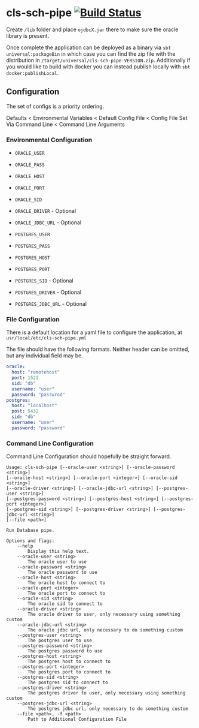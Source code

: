 # cls-sch-pipe [![Build Status](https://travis-ci.com/ChristopherDavenport/cls-sch-pipe.svg?token=PjFgW8EghY9gMM1rAphk&branch=master)](https://travis-ci.com/ChristopherDavenport/cls-sch-pipe)

Create `/lib` folder and place `ojdbcX.jar` there to make sure the oracle library is present.

Once complete the application can be deployed as a binary via  `sbt universal:packageBin` in which case you can find the
zip file with the distribution in `/target/universal/cls-sch-pipe-VERSION.zip`. Additionally if you would like to
build with docker you can instead publish locally with `sbt docker:publishLocal`.

## Configuration

The set of configs is a priority ordering.

Defaults <  Environmental Variables < Default Config File < Config File Set Via Command Line < Command Line Arguments

### Environmental Configuration

- `ORACLE_USER`
- `ORACLE_PASS`
- `ORACLE_HOST`
- `ORACLE_PORT`
- `ORACLE_SID`
- `ORACLE_DRIVER` - Optional
- `ORACLE_JDBC_URL` - Optional

- `POSTGRES_USER`
- `POSTGRES_PASS`
- `POSTGRES_HOST`
- `POSTGRES_PORT`
- `POSTGRES_SID` - Optional
- `POSTGRES_DRIVER` - Optional
- `POSTGRES_JDBC_URL` - Optional

### File Configuration

There is a default location for a yaml file to configure the application, at `usr/local/etc/cls-sch-pipe.yml`

The file should have the following formats. Neither header can be omitted, but any individual field may be.

```yaml
oracle:
  host: "remotehost"
  port: 1521
  sid: "db"
  username: "user"
  password: "passwrod"
postgres:
  host: "localhost"
  post: 5432
  sid: "db"
  username: "user"
  password: "password"
```

### Command Line Configuration

Command Line Configuration should hopefully be straight forward.

```help
Usage: cls-sch-pipe [--oracle-user <string>] [--oracle-password <string>]
[--oracle-host <string>] [--oracle-port <integer>] [--oracle-sid <string>]
[--oracle-driver <string>] [--oracle-jdbc-url <string>] [--postgres-user <string>]
[--postgres-password <string>] [--postgres-host <string>] [--postgres-port <integer>]
[--postgres-sid <string>] [--postgres-driver <string>] [--postgres-jdbc-url <string>]
[--file <path>]

Run Database pipe.

Options and flags:
    --help
        Display this help text.
    --oracle-user <string>
        The oracle user to use
    --oracle-password <string>
        The oracle password to use
    --oracle-host <string>
        The oracle host to connect to
    --oracle-port <integer>
        The oracle port to connect to
    --oracle-sid <string>
        The oracle sid to connect to
    --oracle-driver <string>
        The oracle driver to user, only necessary using something custom
    --oracle-jdbc-url <string>
        The oracle jdbc url, only necessary to do something custom
    --postgres-user <string>
        The postgres user to use
    --postgres-password <string>
        The postgres password to use
    --postgres-host <string>
        The postgres host to connect to
    --postgres-port <integer>
        The postgres port to connect to
    --postgres-sid <string>
        The postgres sid to connect to
    --postgres-driver <string>
        The postgres driver to user, only necessary using something custom
    --postgres-jdbc-url <string>
        The postgres jdbc url, only necessary to do something custom
    --file <path>, -f <path>
        Path to Additional Configuration File
```
